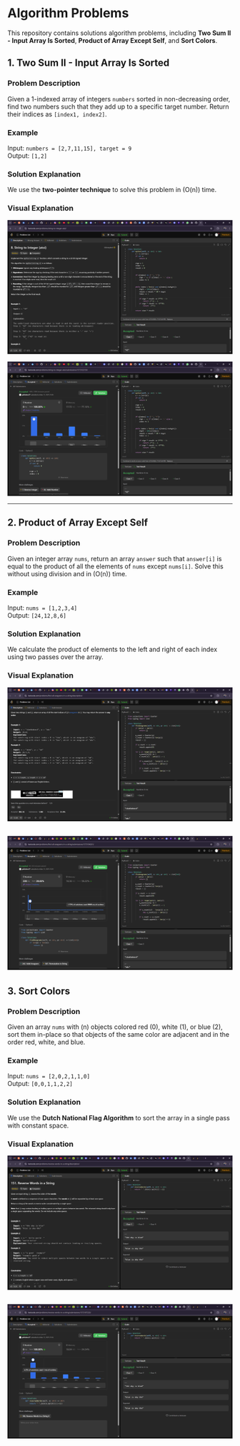 # Algorithm Problems 

This repository contains solutions algorithm problems, including **Two Sum II - Input Array Is Sorted**, **Product of Array Except Self**, and **Sort Colors**.
## 1. Two Sum II - Input Array Is Sorted

### Problem Description
Given a 1-indexed array of integers `numbers` sorted in non-decreasing order, find two numbers such that they add up to a specific target number. Return their indices as `[index1, index2]`.

### Example
Input: `numbers = [2,7,11,15], target = 9`  
Output: `[1,2]`

### Solution Explanation
We use the **two-pointer technique** to solve this problem in \(O(n)\) time.

### Visual Explanation
![Two Sum II Visualization](images/2.1.png)

![Two Sum II Visualization](images/2.2.png)

---

## 2. Product of Array Except Self

### Problem Description
Given an integer array `nums`, return an array `answer` such that `answer[i]` is equal to the product of all the elements of `nums` except `nums[i]`. Solve this without using division and in \(O(n)\) time.

### Example
Input: `nums = [1,2,3,4]`  
Output: `[24,12,8,6]`

### Solution Explanation
We calculate the product of elements to the left and right of each index using two passes over the array.

### Visual Explanation
![Product of Array Except Self Visualization](images/2.3.png)

![Product of Array Except Self Visualization](images/2.4.png)
---

## 3. Sort Colors

### Problem Description
Given an array `nums` with \(n\) objects colored red (0), white (1), or blue (2), sort them in-place so that objects of the same color are adjacent and in the order red, white, and blue.

### Example
Input: `nums = [2,0,2,1,1,0]`  
Output: `[0,0,1,1,2,2]`

### Solution Explanation
We use the **Dutch National Flag Algorithm** to sort the array in a single pass with constant space.

### Visual Explanation
![Sort Colors Visualization](images/2.5.png)

![Sort Colors Visualization](images/2.6.png)
---

